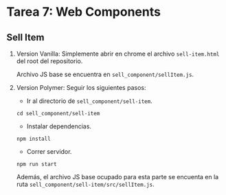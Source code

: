 # Tarea 7: Web Components

## Sell Item

1. Version Vanilla: Simplemente abrir en chrome el archivo `sell-item.html` del root del repositorio.

   Archivo JS base se encuentra en `sell_component/sellItem.js`.

2. Version Polymer: Seguir los siguientes pasos:
   
   * Ir al directorio de `sell_component/sell-item`.
   ```
   cd sell_component/sell-item
   ```
   * Instalar dependencias.
   ```
   npm install
   ```
   * Correr servidor.
   ```
   npm run start
   ```

   Además, el archivo JS base ocupado para esta parte se encuenta en la ruta `sell_component/sell-item/src/sellItem.js`.
